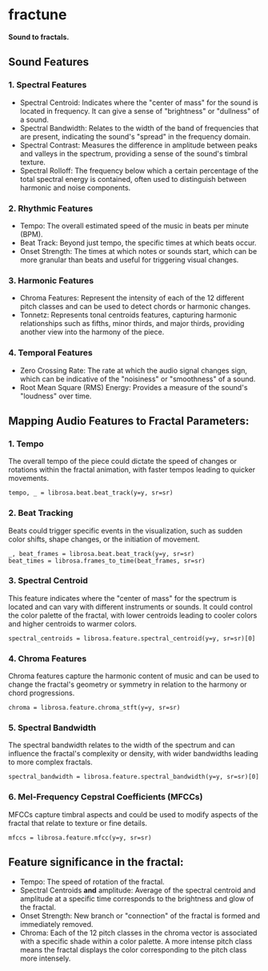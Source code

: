 # fractune
**Sound to fractals.**

## Sound Features

### 1. Spectral Features
- Spectral Centroid: Indicates where the "center of mass" for the sound is located in frequency. It can give a sense of "brightness" or "dullness" of a sound.
- Spectral Bandwidth: Relates to the width of the band of frequencies that are present, indicating the sound's "spread" in the frequency domain.
- Spectral Contrast: Measures the difference in amplitude between peaks and valleys in the spectrum, providing a sense of the sound's timbral texture.
- Spectral Rolloff: The frequency below which a certain percentage of the total spectral energy is contained, often used to distinguish between harmonic and noise components.

### 2. Rhythmic Features
- Tempo: The overall estimated speed of the music in beats per minute (BPM).
- Beat Track: Beyond just tempo, the specific times at which beats occur.
- Onset Strength: The times at which notes or sounds start, which can be more granular than beats and useful for triggering visual changes.

### 3. Harmonic Features
- Chroma Features: Represent the intensity of each of the 12 different pitch classes and can be used to detect chords or harmonic changes.
- Tonnetz: Represents tonal centroids features, capturing harmonic relationships such as fifths, minor thirds, and major thirds, providing another view into the harmony of the piece.

### 4. Temporal Features
- Zero Crossing Rate: The rate at which the audio signal changes sign, which can be indicative of the "noisiness" or "smoothness" of a sound.
- Root Mean Square (RMS) Energy: Provides a measure of the sound's "loudness" over time.



## Mapping Audio Features to Fractal Parameters:

### 1. Tempo
The overall tempo of the piece could dictate the speed of changes or rotations within the fractal animation, with faster tempos leading to quicker movements.

```
tempo, _ = librosa.beat.beat_track(y=y, sr=sr)
```

### 2. Beat Tracking
Beats could trigger specific events in the visualization, such as sudden color shifts, shape changes, or the initiation of movement.


```
_, beat_frames = librosa.beat.beat_track(y=y, sr=sr)
beat_times = librosa.frames_to_time(beat_frames, sr=sr)
```

### 3. Spectral Centroid
This feature indicates where the "center of mass" for the spectrum is located and can vary with different instruments or sounds. It could control the color palette of the fractal, with lower centroids leading to cooler colors and higher centroids to warmer colors.


```
spectral_centroids = librosa.feature.spectral_centroid(y=y, sr=sr)[0]
```

### 4. Chroma Features
Chroma features capture the harmonic content of music and can be used to change the fractal's geometry or symmetry in relation to the harmony or chord progressions.

```
chroma = librosa.feature.chroma_stft(y=y, sr=sr)
```

### 5. Spectral Bandwidth
The spectral bandwidth relates to the width of the spectrum and can influence the fractal's complexity or density, with wider bandwidths leading to more complex fractals.

```
spectral_bandwidth = librosa.feature.spectral_bandwidth(y=y, sr=sr)[0]
```


### 6. Mel-Frequency Cepstral Coefficients (MFCCs)
MFCCs capture timbral aspects and could be used to modify aspects of the fractal that relate to texture or fine details.

```
mfccs = librosa.feature.mfcc(y=y, sr=sr)
```


## Feature significance in the fractal:
- Tempo: The speed of rotation of the fractal.
- Spectral Centroids **and** amplitude: Average of the spectral centroid and amplitude at a specific time corresponds to the brightness and glow of the fractal.
- Onset Strength: New branch or "connection" of the fractal is formed and immediately removed.
- Chroma: Each of the 12 pitch classes in the chroma vector is associated with a specific shade within a color palette. A more intense pitch class means the fractal displays the color corresponding to the pitch class more intensely.
